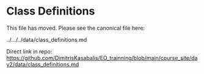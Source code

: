 # Class Definitions

This file has moved. Please see the canonical file here:

../.../../data/class_definitions.md

Direct link in repo:
https://github.com/DimitrisKasabalis/EO_trainning/blob/main/course_site/day2/data/class_definitions.md
